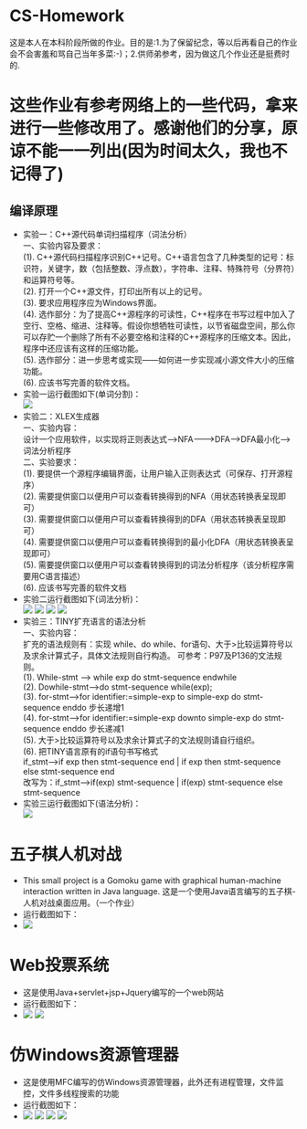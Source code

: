 # CS-Homework
这是本人在本科阶段所做的作业。目的是:1.为了保留纪念，等以后再看自己的作业会不会害羞和骂自己当年多菜:-)；2.供师弟参考，因为做这几个作业还是挺费时的.
# 这些作业有参考网络上的一些代码，拿来进行一些修改用了。感谢他们的分享，原谅不能一一列出(因为时间太久，我也不记得了)
## 编译原理
* 实验一：C++源代码单词扫描程序（词法分析）<br/>
一、实验内容及要求：<br/>
(1). C++源代码扫描程序识别C++记号。C++语言包含了几种类型的记号：标识符，关键字，数（包括整数、浮点数），字符串、注释、特殊符号（分界符）和运算符号等。<br/>
(2). 打开一个C++源文件，打印出所有以上的记号。<br/>
(3). 要求应用程序应为Windows界面。<br/>
(4). 选作部分：为了提高C++源程序的可读性，C++程序在书写过程中加入了空行、空格、缩进、注释等。假设你想牺牲可读性，以节省磁盘空间，那么你可以存贮一个删除了所有不必要空格和注释的C++源程序的压缩文本。因此，程序中还应该有这样的压缩功能。<br/>
(5). 选作部分：进一步思考或实现——如何进一步实现减小源文件大小的压缩功能。<br/>
(6). 应该书写完善的软件文档。<br/>
* 实验一运行截图如下(单词分割)：<br/>
![](https://github.com/chenminghai/CS-Homework/blob/master/%E7%BC%96%E8%AF%91%E5%8E%9F%E7%90%86%E5%AE%9E%E9%AA%8C1--%E5%8D%95%E8%AF%8D%E5%88%87%E5%89%B2/%E5%9B%BE%E7%89%871.png)
* 实验二：XLEX生成器<br/>
一、实验内容：<br/>
设计一个应用软件，以实现将正则表达式-->NFA--->DFA-->DFA最小化-->词法分析程序<br/>
二、实验要求：<br/>
(1). 要提供一个源程序编辑界面，让用户输入正则表达式（可保存、打开源程序）<br/>
(2). 需要提供窗口以便用户可以查看转换得到的NFA（用状态转换表呈现即可）<br/>
(3). 需要提供窗口以便用户可以查看转换得到的DFA（用状态转换表呈现即可）<br/>
(4). 需要提供窗口以便用户可以查看转换得到的最小化DFA（用状态转换表呈现即可）<br/>
(5). 需要提供窗口以便用户可以查看转换得到的词法分析程序（该分析程序需要用C语言描述）<br/>
(6). 应该书写完善的软件文档<br/>
* 实验二运行截图如下(词法分析)：<br/>
![](https://github.com/chenminghai/CS-Homework/blob/master/%E7%BC%96%E8%AF%91%E5%8E%9F%E7%90%86%E5%AE%9E%E9%AA%8C2--%E8%AF%8D%E6%B3%95%E5%88%86%E6%9E%90/%E5%9B%BE%E7%89%872.png)
![](https://github.com/chenminghai/CS-Homework/blob/master/%E7%BC%96%E8%AF%91%E5%8E%9F%E7%90%86%E5%AE%9E%E9%AA%8C2--%E8%AF%8D%E6%B3%95%E5%88%86%E6%9E%90/%E5%9B%BE%E7%89%873.png)
![](https://github.com/chenminghai/CS-Homework/blob/master/%E7%BC%96%E8%AF%91%E5%8E%9F%E7%90%86%E5%AE%9E%E9%AA%8C2--%E8%AF%8D%E6%B3%95%E5%88%86%E6%9E%90/%E5%9B%BE%E7%89%874.png)
![](https://github.com/chenminghai/CS-Homework/blob/master/%E7%BC%96%E8%AF%91%E5%8E%9F%E7%90%86%E5%AE%9E%E9%AA%8C2--%E8%AF%8D%E6%B3%95%E5%88%86%E6%9E%90/%E5%9B%BE%E7%89%875.png)
* 实验三：TINY扩充语言的语法分析<br/>
一、实验内容：<br/>
扩充的语法规则有：实现 while、do while、for语句、大于>比较运算符号以及求余计算式子，具体文法规则自行构造。
可参考：P97及P136的文法规则。<br/>
(1). While-stmt --> while  exp  do  stmt-sequence  endwhile<br/>
(2). Dowhile-stmt-->do  stmt-sequence  while(exp); <br/>
(3). for-stmt-->for identifier:=simple-exp  to  simple-exp  do  stmt-sequence enddo    步长递增1<br/>
(4). for-stmt-->for identifier:=simple-exp  downto  simple-exp  do  stmt-sequence enddo    步长递减1<br/>
(5). 大于>比较运算符号以及求余计算式子的文法规则请自行组织。<br/>
(6). 把TINY语言原有的if语句书写格式<br/>
if_stmt-->if exp then stmt-sequence end | if exp then stmt-sequence else stmt-sequence end <br/>
改写为：if_stmt-->if(exp) stmt-sequence | if(exp) stmt-sequence else stmt-sequence <br/>
* 实验三运行截图如下(语法分析)：<br/>
![](https://github.com/chenminghai/CS-Homework/blob/master/%E7%BC%96%E8%AF%91%E5%8E%9F%E7%90%86%E5%AE%9E%E9%AA%8C3--%E8%AF%AD%E6%B3%95%E5%88%86%E6%9E%90/%E5%9B%BE%E7%89%876.png)

# 五子棋人机对战
* This small project is a Gomoku game with graphical human-machine interaction written in Java language.
  这是一个使用Java语言编写的五子棋-人机对战桌面应用。（一个作业）
* 运行截图如下：
* ![](https://github.com/chenminghai/CS-Homework/blob/master/%E4%BA%94%E5%AD%90%E6%A3%8B%E4%BA%BA%E6%9C%BA%E5%AF%B9%E6%88%98%E6%A1%8C%E9%9D%A2%E6%B8%B8%E6%88%8F-%E5%88%9D%E7%BA%A7%E8%BD%AF%E4%BB%B6%E5%AE%9E%E4%BD%9C/1.PNG)

# Web投票系统
* 这是使用Java+servlet+jsp+Jquery编写的一个web网站
* 运行截图如下：
* ![](https://github.com/chenminghai/CS-Homework/blob/master/Web%E6%8A%95%E7%A5%A8%E7%B3%BB%E7%BB%9F-%E4%B8%AD%E7%BA%A7%E8%BD%AF%E4%BB%B6%E5%AE%9E%E4%BD%9C/%E5%9B%BE%E7%89%875.png)
![](https://github.com/chenminghai/CS-Homework/blob/master/Web%E6%8A%95%E7%A5%A8%E7%B3%BB%E7%BB%9F-%E4%B8%AD%E7%BA%A7%E8%BD%AF%E4%BB%B6%E5%AE%9E%E4%BD%9C/%E5%9B%BE%E7%89%876.png)

# 仿Windows资源管理器
* 这是使用MFC编写的仿Windows资源管理器，此外还有进程管理，文件监控，文件多线程搜索的功能
* 运行截图如下：
* ![](https://github.com/chenminghai/CS-Homework/blob/master/Windows%E8%B5%84%E6%BA%90%E7%AE%A1%E7%90%86%E7%B3%BB%E7%BB%9F-%E6%93%8D%E4%BD%9C%E7%B3%BB%E7%BB%9F%E8%AF%BE%E7%A8%8B%E9%A1%B9%E7%9B%AE%E5%AE%9E%E9%AA%8C/%E5%9B%BE%E7%89%871.png)
![](https://github.com/chenminghai/CS-Homework/blob/master/Windows%E8%B5%84%E6%BA%90%E7%AE%A1%E7%90%86%E7%B3%BB%E7%BB%9F-%E6%93%8D%E4%BD%9C%E7%B3%BB%E7%BB%9F%E8%AF%BE%E7%A8%8B%E9%A1%B9%E7%9B%AE%E5%AE%9E%E9%AA%8C/%E5%9B%BE%E7%89%872.png)
![](https://github.com/chenminghai/CS-Homework/blob/master/Windows%E8%B5%84%E6%BA%90%E7%AE%A1%E7%90%86%E7%B3%BB%E7%BB%9F-%E6%93%8D%E4%BD%9C%E7%B3%BB%E7%BB%9F%E8%AF%BE%E7%A8%8B%E9%A1%B9%E7%9B%AE%E5%AE%9E%E9%AA%8C/%E5%9B%BE%E7%89%873.png)
![](https://github.com/chenminghai/CS-Homework/blob/master/Windows%E8%B5%84%E6%BA%90%E7%AE%A1%E7%90%86%E7%B3%BB%E7%BB%9F-%E6%93%8D%E4%BD%9C%E7%B3%BB%E7%BB%9F%E8%AF%BE%E7%A8%8B%E9%A1%B9%E7%9B%AE%E5%AE%9E%E9%AA%8C/%E5%9B%BE%E7%89%874.png)

